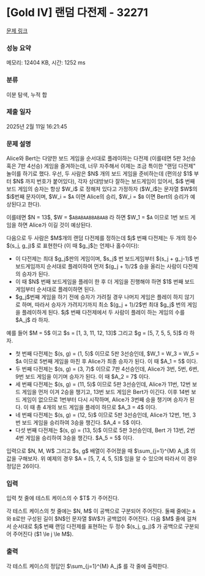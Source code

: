 # [Gold IV] 랜덤 다전제 - 32271 

[문제 링크](https://www.acmicpc.net/problem/32271) 

### 성능 요약

메모리: 12404 KB, 시간: 1252 ms

### 분류

이분 탐색, 누적 합

### 제출 일자

2025년 2월 11일 16:21:45

### 문제 설명

<p>Alice와 Bert는 다양한 보드 게임을 순서대로 플레이하는 다전제 (이를테면 5판 3선승 혹은 7판 4선승) 게임을 즐겨하는데, 너무 자주해서 이제는 조금 특이한 "랜덤 다전제" 놀이를 하기로 했다. 우선, 두 사람은 $N$ 개의 보드 게임을 준비하는데 (편의상 $1$ 부터 $N$ 까지 번호가 붙어있다), 각자 상대방보다 잘하는 보드게임이 있어서, $i$ 번째 보드 게임의 승자는 항상 $W_i$ 로 정해져 있다고 가정하자 ($W_i$는 문자열 $W$의 $i$번째 문자이며, $W_i = $<code>A</code> 이면 Alice의 승리, $W_i = $<code>B</code> 이면 Bert의 승리가 예상된다고 한다).</p>

<p>이를테면 $N = 13$, $W = $<code>ABABAABBABAAB</code> 라 하면 $W_1 = $<code>A</code> 이므로 1번 보드 게임을 하면 Alice가 이길 것이 예상된다.</p>

<p>다음으로 두 사람은 $M$개의 랜덤 다전제를 정하는데 $j$ 번째 다전제는 두 개의 정수 $(s_j, g_j)$ 로 표현한다 (이 때 $g_j$는 언제나 홀수이다):</p>

<ul>
	<li>이 다전제는 최대 $g_j$판의 게임이며, $s_j$ 번 보드게임부터 $(s_j + g_j-1)$ 번 보드게임까지 순서대로 플레이하여 먼저 $(g_j + 1)/2$ 승을 올리는 사람이 다전제의 승자가 된다.</li>
	<li>이 때 $N$ 번째 보드게임을 플레이 한 후 더 게임을 진행해야 하면 $1$ 번째 보드게임부터 순서대로 플레이하면 된다.</li>
	<li>$g_j$번째 게임을 하기 전에 승자가 가려질 경우 나머지 게임은 플레이 하지 않기로 하며, 따라서 승자가 가려지기까지 최소 $(g_j + 1)/2$번 최대 $g_j$ 번의 게임을 플레이하게 된다. $j$ 번째 다전제에서 두 사람이 플레이 하는 게임의 수를 $A_j$ 라 하자.</li>
</ul>

<p>예를 들어 $M = 5$ 이고 $s = [1, 3, 11, 12, 13]$ 그리고 $g = [5, 7, 5, 5, 5]$ 라 하자.</p>

<ul>
	<li>첫 번째 다전제는 $(s, g) = (1, 5)$ 이므로 5판 3선승인데, $W_1 = W_3 = W_5 = $<code>A</code> 이므로 5번째 게임을 마친 후 Alice가 최종 승자가 된다. 이 때 $A_1 = 5$ 이다.</li>
	<li>두 번째 다전제는 $(s, g) = (3, 7)$ 이므로 7판 4선승인데, Alice가 3번, 5번, 6번, 9번 보드 게임을 이기며 승자가 된다. 이 때 $A_2 = 7$ 이다.</li>
	<li>세 번째 다전제는 $(s, g) = (11, 5)$ 이므로 5판 3선승인데, Alice가 11번, 12번 보드 게임을 먼저 이겨 2승을 챙기고, 13번 보드 게임은 Bert가 이긴다. 이후 14번 보드 게임이 없으므로 1번부터 다시 시작하며, Alice가 3번째 승을 챙기며 승자가 된다. 이 때 총 4개의 보드 게임을 플레이 하므로 $A_3 = 4$ 이다.</li>
	<li>네 번째 다전제는 $(s, g) = (12, 5)$ 이므로 5판 3선승인데, Alice가 12번, 1번, 3번 보드 게임을 승리하여 3승을 챙긴다. $A_4 = 5$ 이다.</li>
	<li>다섯 번째 다전제는 $(s, g) = (13, 5)$ 이므로 5판 3선승인데, Bert 가 13번, 2번 4번 게임을 승리하여 3승을 챙긴다. $A_5 = 5$ 이다.</li>
</ul>

<p>입력으로 $N, M, W$ 그리고 $s, g$ 배열이 주어졌을 때 $\sum_{j=1}^{M} A_j$ 의 값을 구해보자. 위 예제의 경우 $A = [5, 7, 4, 5, 5]$ 임을 알 수 있으며 따라서 이 경우 정답은 26이다.</p>

### 입력 

 <p>입력 첫 줄에 테스트 케이스의 수 $T$ 가 주어진다.</p>

<p>각 테스트 케이스의 첫 줄에는 $N, M$ 이 공백으로 구분되어 주어진다. 둘째 줄에는 <code>A</code> 와 <code>B</code>로만 구성된 길이 $N$인 문자열 $W$가 공백없이 주어진다. 다음 $M$ 줄에 걸쳐서 순서대로 $j$ 번째 랜덤 다전제를 표현하는 두 정수 $(s_j, g_j)$ 가 공백으로 구분되어 주어진다 ($1 \le j \le M$).</p>

### 출력 

 <p>각 테스트 케이스의 정답인 $\sum_{j=1}^{M} A_j$ 를 각 줄에 출력한다.</p>

